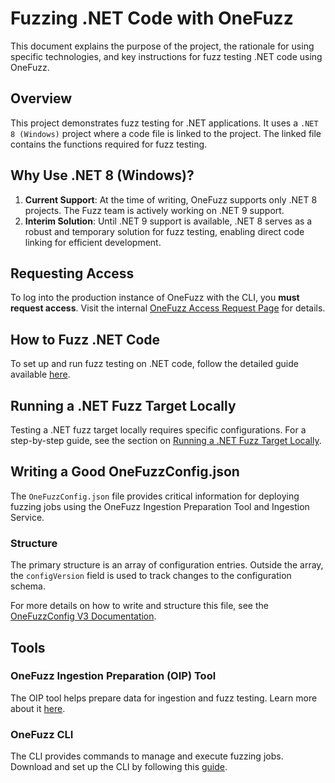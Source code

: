 # Fuzzing .NET Code with OneFuzz

This document explains the purpose of the project, the rationale for using specific technologies, and key instructions for fuzz testing .NET code using OneFuzz.

## Overview

This project demonstrates fuzz testing for .NET applications. It uses a `.NET 8 (Windows)` project where a code file is linked to the project. The linked file contains the functions required for fuzz testing.

## Why Use .NET 8 (Windows)?

1. **Current Support**: At the time of writing, OneFuzz supports only .NET 8 projects. The Fuzz team is actively working on .NET 9 support.
2. **Interim Solution**: Until .NET 9 support is available, .NET 8 serves as a robust and temporary solution for fuzz testing, enabling direct code linking for efficient development.

## Requesting Access

To log into the production instance of OneFuzz with the CLI, you **must request access**. Visit the internal [OneFuzz Access Request Page](https://myaccess.microsoft.com/@microsoft.onmicrosoft.com#/access-packages/6df691eb-e3d1-444b-b4b2-9e944dc794be) for details.

## How to Fuzz .NET Code

To set up and run fuzz testing on .NET code, follow the detailed guide available [here](https://eng.ms/docs/cloud-ai-platform/azure-edge-platform-aep/aep-security/epsf-edge-and-platform-security-fundamentals/the-onefuzz-service/onefuzz/howto/fuzzing-dotnet-code).

## Running a .NET Fuzz Target Locally

Testing a .NET fuzz target locally requires specific configurations. For a step-by-step guide, see the section on [Running a .NET Fuzz Target Locally](https://eng.ms/docs/cloud-ai-platform/azure-edge-platform-aep/aep-security/epsf-edge-and-platform-security-fundamentals/the-onefuzz-service/onefuzz/howto/fuzzing-dotnet-code#extra-running-a-net-fuzz-target-locally).

## Writing a Good OneFuzzConfig.json

The `OneFuzzConfig.json` file provides critical information for deploying fuzzing jobs using the OneFuzz Ingestion Preparation Tool and Ingestion Service.

### Structure

The primary structure is an array of configuration entries. Outside the array, the `configVersion` field is used to track changes to the configuration schema.

For more details on how to write and structure this file, see the [OneFuzzConfig V3 Documentation](https://eng.ms/docs/cloud-ai-platform/azure-edge-platform-aep/aep-security/epsf-edge-and-platform-security-fundamentals/the-onefuzz-service/onefuzz/onefuzzconfig/onefuzzconfigv3).

## Tools

### OneFuzz Ingestion Preparation (OIP) Tool

The OIP tool helps prepare data for ingestion and fuzz testing. Learn more about it [here](https://eng.ms/docs/cloud-ai-platform/azure-edge-platform-aep/aep-security/epsf-edge-and-platform-security-fundamentals/the-onefuzz-service/onefuzz/oip/onefuzzingestionpreparationtool).

### OneFuzz CLI

The CLI provides commands to manage and execute fuzzing jobs. Download and set up the CLI by following this [guide](https://eng.ms/docs/cloud-ai-platform/azure-edge-platform-aep/aep-security/epsf-edge-and-platform-security-fundamentals/the-onefuzz-service/onefuzz/howto/downloading-cli).

